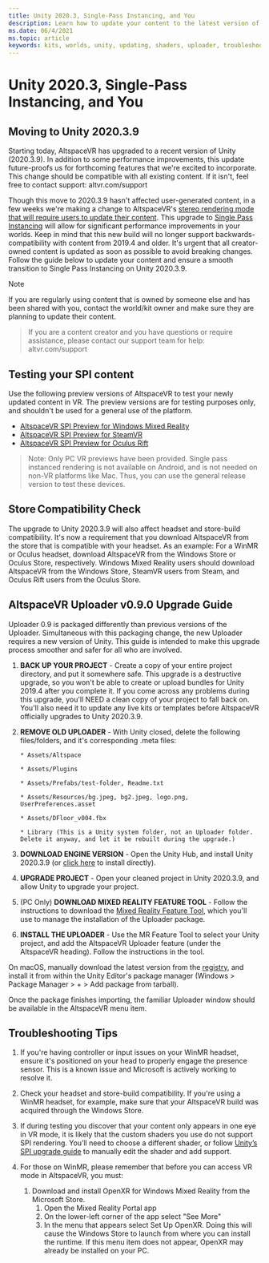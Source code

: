 ```yaml
---
title: Unity 2020.3, Single-Pass Instancing, and You
description: Learn how to update your content to the latest version of Unity.
ms.date: 06/4/2021
ms.topic: article
keywords: kits, worlds, unity, updating, shaders, uploader, troubleshooting
---
```


# Unity 2020.3, Single-Pass Instancing, and You

## Moving to Unity 2020.3.9

Starting today, AltspaceVR has upgraded to a recent version of Unity (2020.3.9). In addition to some performance improvements, this update future-proofs us for forthcoming features that we're excited to incorporate. This change should be compatible with all existing content. If it isn't, feel free to contact support: altvr.com/support

Though this move to 2020.3.9 hasn't affected user-generated content, in a few weeks we're making a change to AltspaceVR's [stereo rendering mode that will require users to update their content]( https://docs.unity3d.com/Manual/SinglePassStereoRendering.html). This upgrade to [Single Pass Instancing](https://docs.unity3d.com/Manual/SinglePassInstancing.html) will allow for significant performance improvements in your worlds. Keep in mind that this new build will no longer support backwards-compatibility with content from 2019.4 and older. It's urgent that all creator-owned content is updated as soon as possible to avoid breaking changes. Follow the guide below to update your content and ensure a smooth transition to Single Pass Instancing on Unity 2020.3.9.

> [!NOTE]
> If you are regularly using content that is owned by someone else and has been shared with you, contact the world/kit owner and make sure they are planning to update their content.

> If you are a content creator and you have questions or require assistance, please contact our support team for help: altvr.com/support

## Testing your SPI content

Use the following preview versions of AltspaceVR to test your newly updated content in VR. The preview versions are for testing purposes only, and shouldn't be used for a general use of the platform.

* [AltspaceVR SPI Preview for Windows Mixed Reality](https://aka.ms/AvrSpiMr)
* [AltspaceVR SPI Preview for SteamVR](https://aka.ms/AvrSpiSteam)
* [AltspaceVR SPI Preview for Oculus Rift](https://aka.ms/AvrSpiRift)

> Note: Only PC VR previews have been provided. Single pass instanced rendering is not available on Android, and is not needed on non-VR platforms like Mac. Thus, you can use the general release version to test these devices.


## Store Compatibility Check

The upgrade to Unity 2020.3.9 will also affect headset and store-build compatibility. It's now a requirement that you download AltspaceVR from the store that is compatible with your headset. As an example: For a WinMR or Oculus headset, download AltspaceVR from the Windows Store or Oculus Store, respectively. Windows Mixed Reality users should download AltspaceVR from the Windows Store, SteamVR users from Steam, and Oculus Rift users from the Oculus Store.

## AltspaceVR Uploader v0.9.0 Upgrade Guide 

Uploader 0.9 is packaged differently than previous versions of the Uploader. Simultaneous with this packaging change, the new Uploader requires a new version of Unity. This guide is intended to make this upgrade process smoother and safer for all who are involved.

1. **BACK UP YOUR PROJECT** - Create a copy of your entire project directory, and put it somewhere safe. This upgrade is a destructive upgrade, so you won't be able to create or upload bundles for Unity 2019.4 after you complete it. If you come across any problems during this upgrade, you'll NEED a clean copy of your project to fall back on. You'll also need it to update any live kits or templates before AltspaceVR officially upgrades to Unity 2020.3.9.

2. **REMOVE OLD UPLOADER** - With Unity closed, delete the following files/folders, and it's corresponding .meta files:

    ```console
    * Assets/Altspace

    * Assets/Plugins

    * Assets/Prefabs/test-folder, Readme.txt

    * Assets/Resources/bg.jpeg, bg2.jpeg, logo.png, UserPreferences.asset

    * Assets/DFloor_v004.fbx

    * Library (This is a Unity system folder, not an Uploader folder. Delete it anyway, and let it be rebuilt during the upgrade.)
    ```

3. **DOWNLOAD ENGINE VERSION** - Open the Unity Hub, and install Unity 2020.3.9 (or [click here](https://unity3d.com/ru/unity/whats-new/2020.3.9) to install directly).

4. **UPGRADE PROJECT** - Open your cleaned project in Unity 2020.3.9, and allow Unity to upgrade your project.

5. (PC Only) **DOWNLOAD MIXED REALITY FEATURE TOOL** - Follow the instructions to download the [Mixed Reality Feature Tool](/windows/mixed-reality/develop/unity/welcome-to-mr-feature-tool), which you'll use to manage the installation of the Uploader package.

6. **INSTALL THE UPLOADER** - Use the MR Feature Tool to select your Unity project, and add the AltspaceVR Uploader feature (under the AltspaceVR heading). Follow the instructions in the tool.

On macOS, manually download the latest version from the [registry](https://dev.azure.com/aipmr/MixedReality-Unity-Packages/_packaging?_a=package&feed=Unity-packages&package=com.microsoft.altspacevr_uploader&protocolType=Npm&version=0.9.0&view=versions), and install it from within the Unity Editor's package manager (Windows > Package Manager > + > Add package from tarball).

Once the package finishes importing, the familiar Uploader window should be available in the AltspaceVR menu item.

## Troubleshooting Tips

1. If you're having controller or input issues on your WinMR headset, ensure it's positioned on your head to properly engage the presence sensor. This is a known issue and Microsoft is actively working to resolve it.

2. Check your headset and store-build compatibility. If you're using a WinMR headset, for example, make sure that your AltspaceVR build was acquired through the Windows Store.

3. If during testing you discover that your content only appears in one eye in VR mode, it is likely that the custom shaders you use do not support SPI rendering. You’ll need to choose a different shader, or follow [Unity’s SPI upgrade guide](https://docs.unity3d.com/Manual/SinglePassInstancing.html) to manually edit the shader and add support.

4. For those on WinMR, please remember that before you can access VR mode in AltspaceVR, you must: 
    1. Download and install OpenXR for Windows Mixed Reality from the Microsoft Store.
        1. Open the Mixed Reality Portal app
        2. On the lower-left corner of the app select "See More"
        3. In the menu that appears select Set Up OpenXR. Doing this will cause the Windows Store to launch from where you can install the runtime. If this menu item does not appear, OpenXR may already be installed on your PC.